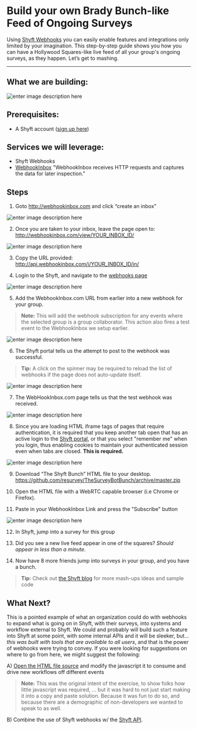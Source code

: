 Build your own Brady Bunch-like Feed of Ongoing Surveys
===================

Using [Shyft Webhooks](https://go.shyftmoving.com/webhooks "Shyft Webhooks") you can easily enable features and integrations only limited by your imagination. This step-by-step guide shows you how you can have a Hollywood Squares-like live feed of all your group's ongoing surveys, as they happen. Let’s get to mashing.

----------


What we are building:
-------------
![enter image description here](https://cdn.gosurveybot.com/Content/img/thesurveybotbunch/image02.png "what we are building")



Prerequisites:
---------

 - A Shyft account ([sign up here](https://go.shyftmoving.com/)) 

Services we will leverage:
--------------------------

 - Shyft Webhooks
 - [WebhookInbox](http://webhookInbox.com) "WebhookInbox receives HTTP requests and
captures the data for later inspection."


Steps
-----

1) Goto http://webhookinbox.com and click “create an inbox”

![enter image description here](https://cdn.gosurveybot.com/Content/img/thesurveybotbunch/image07.png)

2) Once you are taken to your inbox, leave the page open to:
http://webhookinbox.com/view/YOUR_INBOX_ID/

![enter image description here](https://cdn.gosurveybot.com/Content/img/thesurveybotbunch/image04.png)

3) Copy the URL provided:
http://api.webhookinbox.com/i/YOUR_INBOX_ID/in/

4) Login to the Shyft, and navigate to the [webhooks page](https://golive.gosurveybot.com/webhooks)

![enter image description here](https://cdn.gosurveybot.com/Content/img/thesurveybotbunch/image01.png)

5) Add the WebhookInbox.com URL from earlier into a new webhook for your group. 

> **Note:** This will add the webhook subscription for any events where the selected group is a group collaborator. This action also fires a test event to the WebhookInbox we setup earlier. 

![enter image description here](https://cdn.gosurveybot.com/Content/img/thesurveybotbunch/image05.png)

6) The Shyft portal tells us the attempt to post to the webhook was successful. 

> **Tip:** A click on the spinner may be required to reload the list of webhooks if the page does not auto-update itself. 

![enter image description here](https://cdn.gosurveybot.com/Content/img/thesurveybotbunch/image03.png)

7) The WebHookInbox.com page tells us that the test webhook was received.

![enter image description here](https://cdn.gosurveybot.com/Content/img/thesurveybotbunch/image00.png)

8) Since you are loading HTML iframe tags of pages that require authentication, it is required that you keep another tab open that has an active login to the [Shyft portal](https://golive.gosurveybot.com), or that you select "remember me" when you login, thus enabling cookies to maintain your authenticated session even when tabs are closed. **This is required.** 

![enter image description here](https://cdn.gosurveybot.com/Content/img/thesurveybotbunch/image06.png)

9) Download “The Shyft Bunch” HTML file to your desktop.
https://github.com/resurvey/TheSurveyBotBunch/archive/master.zip

10) Open the HTML file with a WebRTC capable browser (i.e Chrome or Firefox).

11) Paste in your WebhookInbox Link and press the "Subscribe" button

![enter image description here](https://cdn.gosurveybot.com/Content/img/thesurveybotbunch/image08.png)

12) In Shyft, jump into a survey for this group

13) Did you see a new live feed appear in one of the squares? *Should appear in less than a minute.*

14) Now have 8 more friends jump into surveys in your group, and you have a bunch.


> **Tip:** Check out [the Shyft blog](https://gosurveybot.com/blog/) for more mash-ups ideas and sample code 

What Next?
------

This is a pointed example of what an organization could do with webhooks to expand what is going on in Shyft, with their surveys, into systems and workflow external to Shyft. We could and probably will build such a feature into Shyft at some point, with some internal APIs and it will be sleeker, but... *this was built with tools that are available to all users*, and that is the power of webhooks were trying to convey. If you were looking for suggestions on where to go from here, we might suggest the following:

A) [Open the HTML file source](https://github.com/resurvey/TheSurveyBotBunch/blob/master/surveybotbunch.htm) and modify the javascript it to consume and drive new workflows off different events


> **Note:** This was the original intent of the exercise, to show folks how little javascript was required, ... but it was hard to not just start making it into a copy and paste solution. Because it was fun to do so, and because there are a demographic of non-developers we wanted to speak to as well. 

B) Combine the use of Shyft webhooks w/ the [Shyft API](https://golive.gosurveybot.com/apis).
